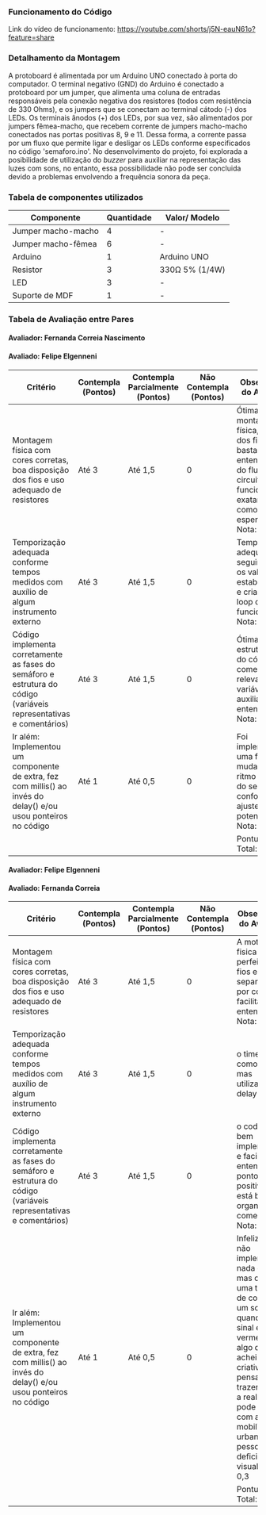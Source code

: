 ### Funcionamento do Código

Link do vídeo de funcionamento: https://youtube.com/shorts/j5N-eauN61o?feature=share

### Detalhamento da Montagem

A protoboard é alimentada por um Arduino UNO conectado à porta do computador. O terminal negativo (GND) do Arduino é conectado a protoboard por um jumper, que alimenta uma coluna de entradas responsáveis pela conexão negativa dos resistores (todos com resistência de 330 Ohms), e os jumpers que se conectam ao terminal cátodo (-) dos LEDs. Os terminais ânodos (+) dos LEDs, por sua vez, são alimentados por jumpers fêmea-macho, que recebem corrente de jumpers macho-macho conectados nas portas positivas 8, 9 e 11. Dessa forma, a corrente passa por um fluxo que permite ligar e desligar os LEDs conforme especificados no código 'semaforo.ino'. No desenvolvimento do projeto, foi explorada a posibilidade de utilização do _buzzer_ para auxiliar na representação das luzes com sons, no entanto, essa possibilidade não pode ser concluida devido a problemas envolvendo a frequência sonora da peça.

### Tabela de componentes utilizados

|Componente |Quantidade |Valor/ Modelo |
|-|-|-|
|Jumper macho-macho | 4 | -|
|Jumper macho-fêmea | 6 | -|
|Arduino | 1 | Arduino UNO|
|Resistor | 3 | 330Ω  5% (1/4W) |
|LED | 3 | - |
|Suporte de MDF | 1 |- |

### Tabela de Avaliação entre Pares

#### Avaliador: Fernanda Correia Nascimento
#### Avaliado: Felipe Elgenneni

|Critério|	Contempla (Pontos)|	Contempla Parcialmente (Pontos)	|Não Contempla (Pontos)	|Observações do Avaliador|
|-|-|-|-|-|
|Montagem física com cores corretas, boa disposição dos fios e uso adequado de resistores	|Até 3	|Até 1,5	|0 | Ótima montagem física, as cores dos fios auxilia bastante no entendimento do fluxo do circuito, que funciona exatamente como esperado. Nota: 3 |	
|Temporização adequada conforme tempos medidos com auxílio de algum instrumento externo	|Até 3	|Até 1,5	|0 | Temporização adequada, seguindo todos os valores estabelecidos e criando um loop de funcionamento. Nota: 3 |	
|Código implementa corretamente as fases do semáforo e estrutura do código (variáveis representativas e comentários) |	Até 3|	Até 1,5 |	0 | Ótima estruturação do código, com comentários relevantes e variáveis que auxiliam no entendimento. Nota: 3 |	
|Ir além: Implementou um componente de extra, fez com millis() ao invés do delay() e/ou usou ponteiros no código |	Até 1 |	Até 0,5 |	0 | Foi implementada uma função de mudança de ritmo das fases do semáforo conforme ajustes no potenciometro. Nota: 1 |	
| | | | |Pontuação Total: 10|

#### Avaliador: Felipe Elgenneni
#### Avaliado: Fernanda Correia

|Critério|	Contempla (Pontos)|	Contempla Parcialmente (Pontos)	|Não Contempla (Pontos)	|Observações do Avaliador|
|-|-|-|-|-|
|Montagem física com cores corretas, boa disposição dos fios e uso adequado de resistores	|Até 3	|Até 1,5	|0 | A motagem fisica está perfeita, os fios estão separados por cores que facilitam o entendimento Nota: 3|	
|Temporização adequada conforme tempos medidos com auxílio de algum instrumento externo	|Até 3	|Até 1,5	|0 | o timer esta como pedido, mas utilizando de delay Nota: 3 |	
|Código implementa corretamente as fases do semáforo e estrutura do código (variáveis representativas e comentários) |	Até 3|	Até 1,5 |	0 | o codigo esta bem implementado e facil de entender. Um ponto muito positivo, pois está be organizado e comentado Nota: 3|	
|Ir além: Implementou um componente de extra, fez com millis() ao invés do delay() e/ou usou ponteiros no código |	Até 1 |	Até 0,5 |	0 | Infelizmente não implementou nada extra, mas ouve uma tentativa de colocar um som quando o sinal estava vermelho, algo que achei muito criativo e bem pensado, pois trazendo para a realidade pode ajudar com a mobilidade urbana de pessoas com deficiencia visual Nota: 0,3 |	
| | | | |Pontuação Total: 9,3|
